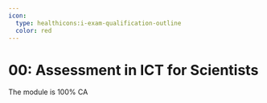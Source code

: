 ```yaml
---
icon:
  type: healthicons:i-exam-qualification-outline
  color: red
---
```

# 00: Assessment in ICT for Scientists

The module is 100% CA



